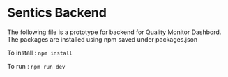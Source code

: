 # Sentics Backend

The following file is a prototype for backend for Quality Monitor Dashbord.
The packages are installed using npm saved under packages.json

To install :
`
  npm install
`

To run :
`
  npm run dev
`
